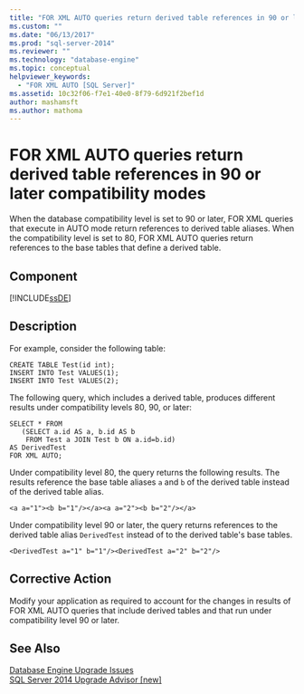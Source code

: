 ```yaml
---
title: "FOR XML AUTO queries return derived table references in 90 or later compatibility modes | Microsoft Docs"
ms.custom: ""
ms.date: "06/13/2017"
ms.prod: "sql-server-2014"
ms.reviewer: ""
ms.technology: "database-engine"
ms.topic: conceptual
helpviewer_keywords: 
  - "FOR XML AUTO [SQL Server]"
ms.assetid: 10c32f06-f7e1-40e0-8f79-6d921f2bef1d
author: mashamsft
ms.author: mathoma
---
```

# FOR XML AUTO queries return derived table references in 90 or later compatibility modes
  When the database compatibility level is set to 90 or later, FOR XML queries that execute in AUTO mode return references to derived table aliases. When the compatibility level is set to 80, FOR XML AUTO queries return references to the base tables that define a derived table.  
  
## Component  
 [!INCLUDE[ssDE](../../includes/ssde-md.md)]  
  
## Description  
 For example, consider the following table:  
  
```  
CREATE TABLE Test(id int);  
INSERT INTO Test VALUES(1);  
INSERT INTO Test VALUES(2);  
```  
  
 The following query, which includes a derived table, produces different results under compatibility levels 80, 90, or later:  
  
```  
SELECT * FROM   
   (SELECT a.id AS a, b.id AS b   
    FROM Test a JOIN Test b ON a.id=b.id)  
AS DerivedTest   
FOR XML AUTO;  
```  
  
 Under compatibility level 80, the query returns the following results. The results reference the base table aliases `a` and `b` of the derived table instead of the derived table alias.  
  
```  
<a a="1"><b b="1"/></a><a a="2"><b b="2"/></a>  
```  
  
 Under compatibility level 90 or later, the query returns references to the derived table alias `DerivedTest` instead of to the derived table's base tables.  
  
```  
<DerivedTest a="1" b="1"/><DerivedTest a="2" b="2"/>  
```  
  
## Corrective Action  
 Modify your application as required to account for the changes in results of FOR XML AUTO queries that include derived tables and that run under compatibility level 90 or later.  
  
## See Also  
 [Database Engine Upgrade Issues](../../../2014/sql-server/install/database-engine-upgrade-issues.md)   
 [SQL Server 2014 Upgrade Advisor &#91;new&#93;](sql-server-2014-upgrade-advisor.md)  
  
  

